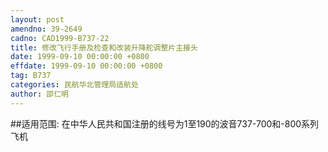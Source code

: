 ```yaml
---
layout: post
amendno: 39-2649
cadno: CAD1999-B737-22
title: 修改飞行手册及检查和改装升降舵调整片主接头
date: 1999-09-10 00:00:00 +0800
effdate: 1999-09-10 00:00:00 +0800
tag: B737
categories: 民航华北管理局适航处
author: 邵仁明
---
```


##适用范围:
在中华人民共和国注册的线号为1至190的波音737-700和-800系列飞机

